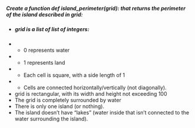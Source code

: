 ##### Create a function def island_perimeter(grid): that returns the perimeter of the island described in grid:

- #####  grid is a list of list of integers:
- - 0 represents water
- - 1 represents land
- - Each cell is square, with a side length of 1
- - Cells are connected horizontally/vertically (not diagonally).
- grid is rectangular, with its width and height not exceeding 100
- The grid is completely surrounded by water
- There is only one island (or nothing).
- The island doesn’t have “lakes” (water inside that isn’t connected to the water surrounding the island).
